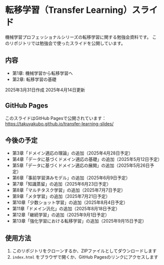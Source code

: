 # 転移学習（Transfer Learning）スライド

機械学習プロフェッショナルシリーズの転移学習に関する勉強会資料です。
このリポジトリでは勉強会で使ったスライドを公開しています。

## 内容
- 第1章: 機械学習から転移学習へ
- 第2章: 転移学習の基礎

2025年3月31日作成
2025年4月14日更新

## GitHub Pages
このスライドはGitHub Pagesで公開されています：
https://takuyakubo.github.io/transfer-learning-slides/

## 今後の予定
- 第3章「ドメイン適応の理論」の追加（2025年4月28日予定）
- 第4章「データに基づくドメイン適応の基礎」の追加（2025年5月12日予定）
- 第5章「データに基づくドメイン適応の展開」の追加（2025年5月26日予定）
- 第6章「事前学習済みモデル」の追加（2025年6月9日予定）
- 第7章「知識蒸留」の追加（2025年6月23日予定）
- 第8章「マルチタスク学習」の追加（2025年7月7日予定）
- 第9章「メタ学習」の追加（2025年7月21日予定）
- 第10章「少数ショット学習」の追加（2025年8月4日予定）
- 第11章「ドメイン汎化」の追加（2025年8月18日予定）
- 第12章「継続学習」の追加（2025年9月1日予定）
- 第13章「強化学習における転移学習」の追加（2025年9月15日予定）


## 使用方法
1. このリポジトリをクローンするか、ZIPファイルとしてダウンロードします
2. `index.html` をブラウザで開くか、GitHub Pagesのリンクにアクセスします
